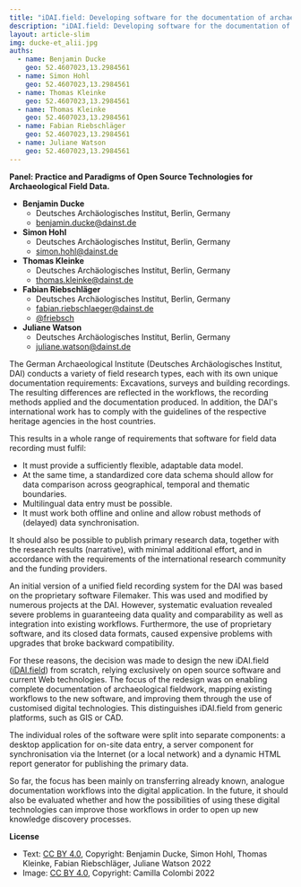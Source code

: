 ```yaml
---
title: "iDAI.field: Developing software for the documentation of archaeological fieldwork"
description: "iDAI.field: Developing software for the documentation of archaeological fieldwork"
layout: article-slim
img: ducke-et_alii.jpg
auths:
  - name: Benjamin Ducke
    geo: 52.4607023,13.2984561
  - name: Simon Hohl
    geo: 52.4607023,13.2984561
  - name: Thomas Kleinke
    geo: 52.4607023,13.2984561
  - name: Thomas Kleinke
    geo: 52.4607023,13.2984561
  - name: Fabian Riebschläger
    geo: 52.4607023,13.2984561
  - name: Juliane Watson
    geo: 52.4607023,13.2984561
---
```


**Panel: Practice and Paradigms of Open Source Technologies for Archaeological Field Data.**

- **Benjamin Ducke**
  - Deutsches Archäologisches Institut, Berlin, Germany
  - [benjamin.ducke@dainst.de](mailto:benjamin.ducke@dainst.de)
- **Simon Hohl**
  - Deutsches Archäologisches Institut, Berlin, Germany
  - [simon.hohl@dainst.de](mailto:simon.hohl@dainst.de)
- **Thomas Kleinke**
  - Deutsches Archäologisches Institut, Berlin, Germany
  - [thomas.kleinke@dainst.de](mailto:thomas.kleinke@dainst.de)
- **Fabian Riebschläger**
  - Deutsches Archäologisches Institut, Berlin, Germany
  - [fabian.riebschlaeger@dainst.de](mailto:fabian.riebschlaeger@dainst.de)
  - [@friebsch](https://twitter.com/friebsch)
- **Juliane Watson**
  - Deutsches Archäologisches Institut, Berlin, Germany
  - [juliane.watson@dainst.de](mailto:fabian.riebschlaeger@dainst.de)


The German Archaeological Institute (Deutsches Archäologisches Institut, DAI) conducts a variety of field research types, each with its own unique documentation requirements: Excavations, surveys and building recordings. The resulting differences are reflected in the workflows, the recording methods applied and the documentation produced. In addition, the DAI's international work has to comply with the guidelines of the respective heritage agencies in the host countries.

This results in a whole range of requirements that software for field data recording must fulfil:
-	It must provide a sufficiently flexible, adaptable data model.
-	At the same time, a standardized core data schema should allow for data comparison across geographical, temporal and thematic boundaries.
-	Multilingual data entry must be possible.
-	It must work both offline and online and allow robust methods of (delayed) data synchronisation.

It should also be possible to publish primary research data, together with the research results (narrative), with minimal additional effort, and in accordance with the requirements of the international research community and the funding providers.

An initial version of a unified field recording system for the DAI was based on the proprietary software Filemaker. This was used and modified by numerous projects at the DAI. However, systematic evaluation revealed severe problems in guaranteeing data quality and comparability as well as integration into existing workflows. Furthermore, the use of proprietary software, and its closed data formats, caused expensive problems with upgrades that broke backward compatibility.

For these reasons, the decision was made to design the new iDAI.field ([iDAI.field](https://github.com/dainst/idai-field)) from scratch, relying exclusively on open source software and current Web technologies. The focus of the redesign was on enabling complete documentation of archaeological fieldwork, mapping existing workflows to the new software, and improving them through the use of customised digital technologies. This distinguishes iDAI.field from generic platforms, such as GIS or CAD.

The individual roles of the software were split into separate components: a desktop application for on-site data entry, a server component for synchronisation via the Internet (or a local network) and a dynamic HTML report generator for publishing the primary data.

So far, the focus has been mainly on transferring already known, analogue documentation workflows into the digital application. In the future, it should also be evaluated whether and how the possibilities of using these digital technologies can improve those workflows in order to open up new knowledge discovery processes.



**License**

- Text: [CC BY 4.0](https://creativecommons.org/licenses/by/4.0/), Copyright: Benjamin Ducke, Simon Hohl, Thomas Kleinke, Fabian Riebschläger, Juliane Watson 2022
- Image: [CC BY 4.0](https://creativecommons.org/licenses/by/4.0/), Copyright: Camilla Colombi 2022
